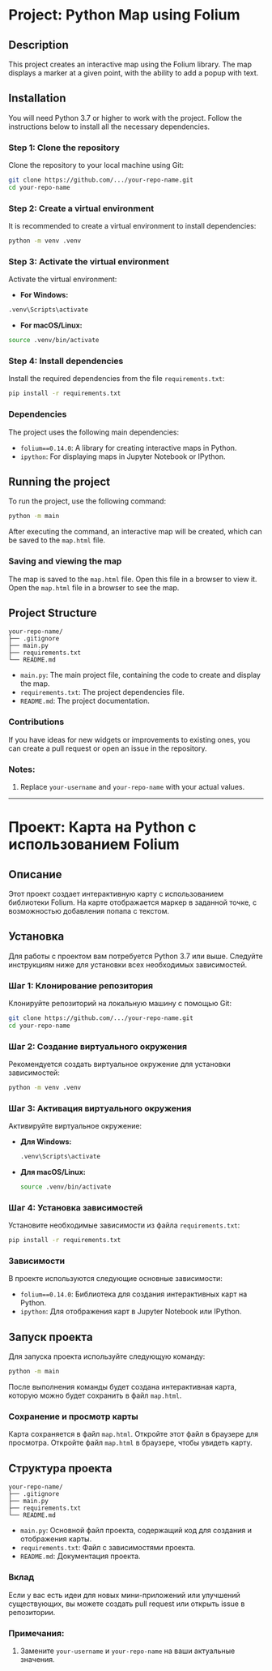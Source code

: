 # Project: Python Map using Folium
## Description
This project creates an interactive map using the Folium library. The map displays a marker at a given point, with the ability to add a popup with text.

## Installation
You will need Python 3.7 or higher to work with the project. Follow the instructions below to install all the necessary dependencies.

### Step 1: Clone the repository
Clone the repository to your local machine using Git:

```bash
git clone https://github.com/.../your-repo-name.git
cd your-repo-name
```

### Step 2: Create a virtual environment
It is recommended to create a virtual environment to install dependencies:

```bash
python -m venv .venv
```

### Step 3: Activate the virtual environment
Activate the virtual environment:

- **For Windows:**
```bash
.venv\Scripts\activate
```

- **For macOS/Linux:**
```bash
source .venv/bin/activate
```

### Step 4: Install dependencies
Install the required dependencies from the file `requirements.txt`:

```bash
pip install -r requirements.txt
```

### Dependencies
The project uses the following main dependencies:
- `folium==0.14.0`: A library for creating interactive maps in Python.
- `ipython`: For displaying maps in Jupyter Notebook or IPython.

## Running the project
To run the project, use the following command:

```bash
python -m main
```
After executing the command, an interactive map will be created, which can be saved to the `map.html` file.

### Saving and viewing the map
The map is saved to the `map.html` file. Open this file in a browser to view it.
Open the `map.html` file in a browser to see the map.

## Project Structure

```plaintext
your-repo-name/
├── .gitignore
├── main.py
├── requirements.txt
└── README.md
```

- `main.py`: The main project file, containing the code to create and display the map.
- `requirements.txt`: The project dependencies file.
- `README.md`: The project documentation.

### Contributions
If you have ideas for new widgets or improvements to existing ones, you can create a pull request or open an issue in the repository.

### Notes:
1. Replace `your-username` and `your-repo-name` with your actual values.

***

# Проект: Карта на Python с использованием Folium
## Описание
Этот проект создает интерактивную карту с использованием библиотеки Folium. На карте отображается маркер в заданной точке, с возможностью добавления попапа с текстом.

## Установка
Для работы с проектом вам потребуется Python 3.7 или выше. Следуйте инструкциям ниже для установки всех необходимых зависимостей.

### Шаг 1: Клонирование репозитория
Клонируйте репозиторий на локальную машину с помощью Git:

```bash
git clone https://github.com/.../your-repo-name.git
cd your-repo-name
```

### Шаг 2: Создание виртуального окружения
Рекомендуется создать виртуальное окружение для установки зависимостей:

```bash
python -m venv .venv
```

### Шаг 3: Активация виртуального окружения
Активируйте виртуальное окружение:

- **Для Windows:**
  ```bash
  .venv\Scripts\activate
  ```

- **Для macOS/Linux:**
  ```bash
  source .venv/bin/activate
  ```

### Шаг 4: Установка зависимостей
Установите необходимые зависимости из файла `requirements.txt`:

```bash
pip install -r requirements.txt
```

### Зависимости
В проекте используются следующие основные зависимости:
- `folium==0.14.0`: Библиотека для создания интерактивных карт на Python.
- `ipython`: Для отображения карт в Jupyter Notebook или IPython.

## Запуск проекта
Для запуска проекта используйте следующую команду:

```bash
python -m main
```
После выполнения команды будет создана интерактивная карта, которую можно будет сохранить в файл `map.html`.

### Сохранение и просмотр карты
Карта сохраняется в файл `map.html`. Откройте этот файл в браузере для просмотра.
Откройте файл `map.html` в браузере, чтобы увидеть карту.

## Структура проекта

```plaintext
your-repo-name/
├── .gitignore
├── main.py
├── requirements.txt
└── README.md
```

- `main.py`: Основной файл проекта, содержащий код для создания и отображения карты.
- `requirements.txt`: Файл с зависимостями проекта.
- `README.md`: Документация проекта.

### Вклад
Если у вас есть идеи для новых мини-приложений или улучшений существующих, вы можете создать pull request или открыть issue в репозитории.


### Примечания:
1. Замените `your-username` и `your-repo-name` на ваши актуальные значения.
